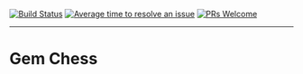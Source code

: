 [![Build Status](https://travis-ci.org/izejuy/gem-chess.svg?branch=master)](https://travis-ci.org/izejuy/gem-chess)
[![Average time to resolve an issue](http://isitmaintained.com/badge/resolution/izejuy/gem-chess.svg)](http://isitmaintained.com/project/izejuy/gem-chess "Average time to resolve an issue")
[![PRs Welcome](https://img.shields.io/badge/PRs-welcome-brightgreen.svg?style=flat)](http://makeapullrequest.com)

-------
# Gem Chess

